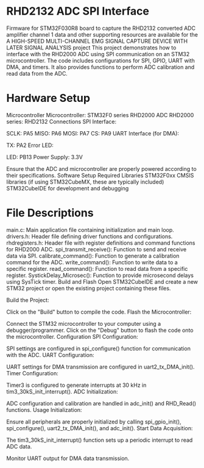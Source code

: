 # RHD2132 ADC SPI Interface
Firmware for STM32F030R8 board to capture the RHD2132 converted ADC amplifier channel 1 data and other supporting resources are available for the A HIGH-SPEED MULTI-CHANNEL EMG SIGNAL CAPTURE DEVICE WITH LATER SIGNAL ANALYSIS project
This project demonstrates how to interface with the RHD2000 ADC using SPI communication on an STM32 microcontroller. The code includes configurations for SPI, GPIO, UART with DMA, and timers. It also provides functions to perform ADC calibration and read data from the ADC.

# Hardware Setup

Microcontroller
Microcontroller: STM32F0 series 
RHD2000 ADC
RHD2000 series: RHD2132
Connections
SPI Interface:

SCLK: PA5
MISO: PA6
MOSI: PA7
CS: PA9
UART Interface (for DMA):

TX: PA2
Error LED:

LED: PB13
Power Supply: 3.3V

Ensure that the ADC and microcontroller are properly powered according to their specifications.
Software Setup
Required Libraries
STM32F0xx CMSIS libraries (if using STM32CubeMX, these are typically included)
STM32CubeIDE for development and debugging

# File Descriptions
main.c: Main application file containing initialization and main loop.
drivers.h: Header file defining driver functions and configurations.
rhdregisters.h: Header file with register definitions and command functions for RHD2000 ADC.
spi_transmit_receive(): Function to send and receive data via SPI.
calibrate_command(): Function to generate a calibration command for the ADC.
write_command(): Function to write data to a specific register.
read_command(): Function to read data from a specific register.
SystickDelay_Microsec(): Function to provide microsecond delays using SysTick timer.
Build and Flash
Open STM32CubeIDE and create a new STM32 project or open the existing project containing these files.

Build the Project:

Click on the "Build" button to compile the code.
Flash the Microcontroller:

Connect the STM32 microcontroller to your computer using a debugger/programmer.
Click on the "Debug" button to flash the code onto the microcontroller.
Configuration
SPI Configuration:

SPI settings are configured in spi_configure() function for communication with the ADC.
UART Configuration:

UART settings for DMA transmission are configured in uart2_tx_DMA_init().
Timer Configuration:

Timer3 is configured to generate interrupts at 30 kHz in tim3_30kS_init_interrupt().
ADC Initialization:

ADC configuration and calibration are handled in adc_init() and RHD_Read() functions.
Usage
Initialization:

Ensure all peripherals are properly initialized by calling spi_gpio_init(), spi_configure(), uart2_tx_DMA_init(), and adc_init().
Start Data Acquisition:

The tim3_30kS_init_interrupt() function sets up a periodic interrupt to read ADC data.

Monitor UART output for DMA data transmission.
